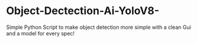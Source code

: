 # Object-Dectection-Ai-YoloV8-
Simple Python Script to make object detection more simple with a clean Gui and a model for every spec!
